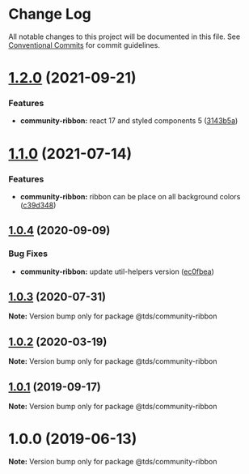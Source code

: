 # Change Log

All notable changes to this project will be documented in this file.
See [Conventional Commits](https://conventionalcommits.org) for commit guidelines.

# [1.2.0](https://github.com/telus/tds-community/compare/@tds/community-ribbon@1.1.0...@tds/community-ribbon@1.2.0) (2021-09-21)


### Features

* **community-ribbon:** react 17 and styled components 5 ([3143b5a](https://github.com/telus/tds-community/commit/3143b5a510bbffc3f445913173183bd706a34a29))





# [1.1.0](https://github.com/telus/tds-community/compare/@tds/community-ribbon@1.0.4...@tds/community-ribbon@1.1.0) (2021-07-14)


### Features

* **community-ribbon:** ribbon can be place on all background colors ([c39d348](https://github.com/telus/tds-community/commit/c39d348e69a8c17d91e596ff2d0e7f98dbfb6682))





## [1.0.4](https://github.com/telus/tds-community/compare/@tds/community-ribbon@1.0.3...@tds/community-ribbon@1.0.4) (2020-09-09)


### Bug Fixes

* **community-ribbon:** update util-helpers version ([ec0fbea](https://github.com/telus/tds-community/commit/ec0fbeade8d4877789ac0809ad05cbf473bb0942))





## [1.0.3](https://github.com/telus/tds-community/compare/@tds/community-ribbon@1.0.2...@tds/community-ribbon@1.0.3) (2020-07-31)

**Note:** Version bump only for package @tds/community-ribbon





## [1.0.2](https://github.com/telus/tds-community/compare/@tds/community-ribbon@1.0.1...@tds/community-ribbon@1.0.2) (2020-03-19)

**Note:** Version bump only for package @tds/community-ribbon





## [1.0.1](https://github.com/telus/tds-community/compare/@tds/community-ribbon@1.0.0...@tds/community-ribbon@1.0.1) (2019-09-17)

**Note:** Version bump only for package @tds/community-ribbon





# 1.0.0 (2019-06-13)

**Note:** Version bump only for package @tds/community-ribbon
